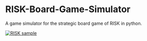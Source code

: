 # RISK-Board-Game-Simulator
A game simulator for the strategic board game of RISK in python.












[
![RISK sample](https://user-images.githubusercontent.com/47074790/113744734-9934f900-9722-11eb-9057-b6439e17efbf.JPG)
](url)
